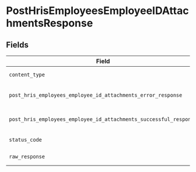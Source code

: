 # PostHrisEmployeesEmployeeIDAttachmentsResponse


## Fields

| Field                                                                                                                                                            | Type                                                                                                                                                             | Required                                                                                                                                                         | Description                                                                                                                                                      |
| ---------------------------------------------------------------------------------------------------------------------------------------------------------------- | ---------------------------------------------------------------------------------------------------------------------------------------------------------------- | ---------------------------------------------------------------------------------------------------------------------------------------------------------------- | ---------------------------------------------------------------------------------------------------------------------------------------------------------------- |
| `content_type`                                                                                                                                                   | *Optional[str]*                                                                                                                                                  | :heavy_check_mark:                                                                                                                                               | HTTP response content type for this operation                                                                                                                    |
| `post_hris_employees_employee_id_attachments_error_response`                                                                                                     | [Optional[shared.PostHrisEmployeesEmployeeIDAttachmentsErrorResponse]](undefined/models/shared/posthrisemployeesemployeeidattachmentserrorresponse.md)           | :heavy_minus_sign:                                                                                                                                               | POST /hris/employees/:employee_id/attachments Error response                                                                                                     |
| `post_hris_employees_employee_id_attachments_successful_response`                                                                                                | [Optional[shared.PostHrisEmployeesEmployeeIDAttachmentsSuccessfulResponse]](undefined/models/shared/posthrisemployeesemployeeidattachmentssuccessfulresponse.md) | :heavy_minus_sign:                                                                                                                                               | POST /hris/employees/:employee_id/attachments Successful response                                                                                                |
| `status_code`                                                                                                                                                    | *Optional[int]*                                                                                                                                                  | :heavy_check_mark:                                                                                                                                               | HTTP response status code for this operation                                                                                                                     |
| `raw_response`                                                                                                                                                   | [requests.Response](https://requests.readthedocs.io/en/latest/api/#requests.Response)                                                                            | :heavy_minus_sign:                                                                                                                                               | Raw HTTP response; suitable for custom response parsing                                                                                                          |